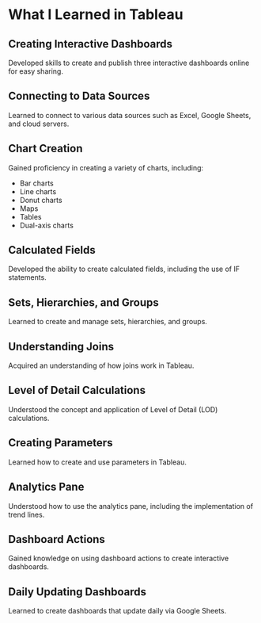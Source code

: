 # What I Learned in Tableau

## Creating Interactive Dashboards
Developed skills to create and publish three interactive dashboards online for easy sharing.

## Connecting to Data Sources
Learned to connect to various data sources such as Excel, Google Sheets, and cloud servers.

## Chart Creation
Gained proficiency in creating a variety of charts, including:
- Bar charts
- Line charts
- Donut charts
- Maps
- Tables
- Dual-axis charts

## Calculated Fields
Developed the ability to create calculated fields, including the use of IF statements.

## Sets, Hierarchies, and Groups
Learned to create and manage sets, hierarchies, and groups.

## Understanding Joins
Acquired an understanding of how joins work in Tableau.

## Level of Detail Calculations
Understood the concept and application of Level of Detail (LOD) calculations.

## Creating Parameters
Learned how to create and use parameters in Tableau.

## Analytics Pane
Understood how to use the analytics pane, including the implementation of trend lines.

## Dashboard Actions
Gained knowledge on using dashboard actions to create interactive dashboards.

## Daily Updating Dashboards
Learned to create dashboards that update daily via Google Sheets.
